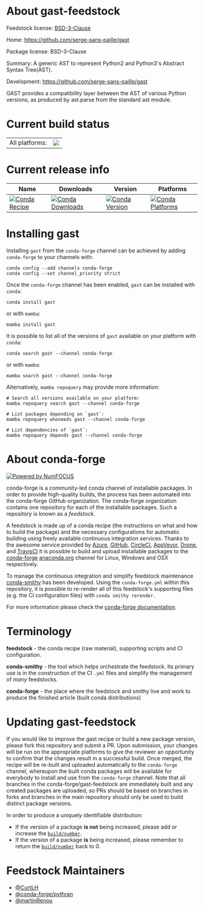 About gast-feedstock
====================

Feedstock license: [BSD-3-Clause](https://github.com/conda-forge/gast-feedstock/blob/main/LICENSE.txt)

Home: https://github.com/serge-sans-paille/gast

Package license: BSD-3-Clause

Summary: A generic AST to represent Python2 and Python3's Abstract Syntax Tree(AST).

Development: https://github.com/serge-sans-paille/gast

GAST provides a compatibility layer between the AST of various Python
versions, as produced by ast.parse from the standard ast module.


Current build status
====================


<table><tr><td>All platforms:</td>
    <td>
      <a href="https://dev.azure.com/conda-forge/feedstock-builds/_build/latest?definitionId=3907&branchName=main">
        <img src="https://dev.azure.com/conda-forge/feedstock-builds/_apis/build/status/gast-feedstock?branchName=main">
      </a>
    </td>
  </tr>
</table>

Current release info
====================

| Name | Downloads | Version | Platforms |
| --- | --- | --- | --- |
| [![Conda Recipe](https://img.shields.io/badge/recipe-gast-green.svg)](https://anaconda.org/conda-forge/gast) | [![Conda Downloads](https://img.shields.io/conda/dn/conda-forge/gast.svg)](https://anaconda.org/conda-forge/gast) | [![Conda Version](https://img.shields.io/conda/vn/conda-forge/gast.svg)](https://anaconda.org/conda-forge/gast) | [![Conda Platforms](https://img.shields.io/conda/pn/conda-forge/gast.svg)](https://anaconda.org/conda-forge/gast) |

Installing gast
===============

Installing `gast` from the `conda-forge` channel can be achieved by adding `conda-forge` to your channels with:

```
conda config --add channels conda-forge
conda config --set channel_priority strict
```

Once the `conda-forge` channel has been enabled, `gast` can be installed with `conda`:

```
conda install gast
```

or with `mamba`:

```
mamba install gast
```

It is possible to list all of the versions of `gast` available on your platform with `conda`:

```
conda search gast --channel conda-forge
```

or with `mamba`:

```
mamba search gast --channel conda-forge
```

Alternatively, `mamba repoquery` may provide more information:

```
# Search all versions available on your platform:
mamba repoquery search gast --channel conda-forge

# List packages depending on `gast`:
mamba repoquery whoneeds gast --channel conda-forge

# List dependencies of `gast`:
mamba repoquery depends gast --channel conda-forge
```


About conda-forge
=================

[![Powered by
NumFOCUS](https://img.shields.io/badge/powered%20by-NumFOCUS-orange.svg?style=flat&colorA=E1523D&colorB=007D8A)](https://numfocus.org)

conda-forge is a community-led conda channel of installable packages.
In order to provide high-quality builds, the process has been automated into the
conda-forge GitHub organization. The conda-forge organization contains one repository
for each of the installable packages. Such a repository is known as a *feedstock*.

A feedstock is made up of a conda recipe (the instructions on what and how to build
the package) and the necessary configurations for automatic building using freely
available continuous integration services. Thanks to the awesome service provided by
[Azure](https://azure.microsoft.com/en-us/services/devops/), [GitHub](https://github.com/),
[CircleCI](https://circleci.com/), [AppVeyor](https://www.appveyor.com/),
[Drone](https://cloud.drone.io/welcome), and [TravisCI](https://travis-ci.com/)
it is possible to build and upload installable packages to the
[conda-forge](https://anaconda.org/conda-forge) [anaconda.org](https://anaconda.org/)
channel for Linux, Windows and OSX respectively.

To manage the continuous integration and simplify feedstock maintenance
[conda-smithy](https://github.com/conda-forge/conda-smithy) has been developed.
Using the ``conda-forge.yml`` within this repository, it is possible to re-render all of
this feedstock's supporting files (e.g. the CI configuration files) with ``conda smithy rerender``.

For more information please check the [conda-forge documentation](https://conda-forge.org/docs/).

Terminology
===========

**feedstock** - the conda recipe (raw material), supporting scripts and CI configuration.

**conda-smithy** - the tool which helps orchestrate the feedstock.
                   Its primary use is in the construction of the CI ``.yml`` files
                   and simplify the management of *many* feedstocks.

**conda-forge** - the place where the feedstock and smithy live and work to
                  produce the finished article (built conda distributions)


Updating gast-feedstock
=======================

If you would like to improve the gast recipe or build a new
package version, please fork this repository and submit a PR. Upon submission,
your changes will be run on the appropriate platforms to give the reviewer an
opportunity to confirm that the changes result in a successful build. Once
merged, the recipe will be re-built and uploaded automatically to the
`conda-forge` channel, whereupon the built conda packages will be available for
everybody to install and use from the `conda-forge` channel.
Note that all branches in the conda-forge/gast-feedstock are
immediately built and any created packages are uploaded, so PRs should be based
on branches in forks and branches in the main repository should only be used to
build distinct package versions.

In order to produce a uniquely identifiable distribution:
 * If the version of a package **is not** being increased, please add or increase
   the [``build/number``](https://docs.conda.io/projects/conda-build/en/latest/resources/define-metadata.html#build-number-and-string).
 * If the version of a package **is** being increased, please remember to return
   the [``build/number``](https://docs.conda.io/projects/conda-build/en/latest/resources/define-metadata.html#build-number-and-string)
   back to 0.

Feedstock Maintainers
=====================

* [@CurtLH](https://github.com/CurtLH/)
* [@conda-forge/pythran](https://github.com/orgs/conda-forge/teams/pythran/)
* [@martinRenou](https://github.com/martinRenou/)

